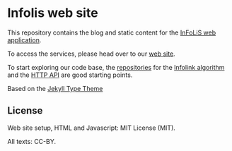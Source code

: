 # Infolis web site

This repository contains the blog and static content for the [InFoLiS web application](http://infolis.github.io).

To access the services, please head over to our [web site](http://infolis.github.io).

To start exploring our code base, the [repositories](https://github.com/infolis) for the [Infolink algorithm](https://github.com/infolis/infoLink) and the [HTTP API](https://github.com/infolis/infolis-web) are good starting points.

Based on the [Jekyll Type Theme](https://rohanchandra.github.io/project/type/)

## License

Web site setup, HTML and Javascript: MIT License (MIT).

All texts: CC-BY.
